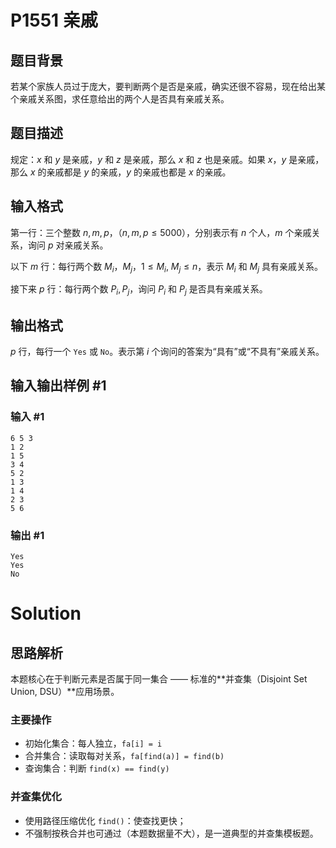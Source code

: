 # P1551 亲戚

## 题目背景

若某个家族人员过于庞大，要判断两个是否是亲戚，确实还很不容易，现在给出某个亲戚关系图，求任意给出的两个人是否具有亲戚关系。

## 题目描述

规定：$x$ 和 $y$ 是亲戚，$y$ 和 $z$ 是亲戚，那么 $x$ 和 $z$ 也是亲戚。如果 $x$，$y$ 是亲戚，那么 $x$ 的亲戚都是 $y$ 的亲戚，$y$ 的亲戚也都是 $x$ 的亲戚。

## 输入格式

第一行：三个整数 $n,m,p$，（$n,m,p \le 5000$），分别表示有 $n$ 个人，$m$ 个亲戚关系，询问 $p$ 对亲戚关系。

以下 $m$ 行：每行两个数 $M_i$，$M_j$，$1 \le M_i,~M_j\le n$，表示 $M_i$ 和 $M_j$ 具有亲戚关系。

接下来 $p$ 行：每行两个数 $P_i,P_j$，询问 $P_i$ 和 $P_j$ 是否具有亲戚关系。

## 输出格式

$p$ 行，每行一个 `Yes` 或 `No`。表示第 $i$ 个询问的答案为“具有”或“不具有”亲戚关系。

## 输入输出样例 #1

### 输入 #1

```
6 5 3
1 2
1 5
3 4
5 2
1 3
1 4
2 3
5 6
```

### 输出 #1

```
Yes
Yes
No
```

# Solution
## 思路解析

本题核心在于判断元素是否属于同一集合 —— 标准的**并查集（Disjoint Set Union, DSU）**应用场景。

### 主要操作

- 初始化集合：每人独立，`fa[i] = i`
- 合并集合：读取每对关系，`fa[find(a)] = find(b)`
- 查询集合：判断 `find(x) == find(y)`

### 并查集优化

- 使用路径压缩优化 `find()`：使查找更快；
- 不强制按秩合并也可通过（本题数据量不大），是一道典型的并查集模板题。